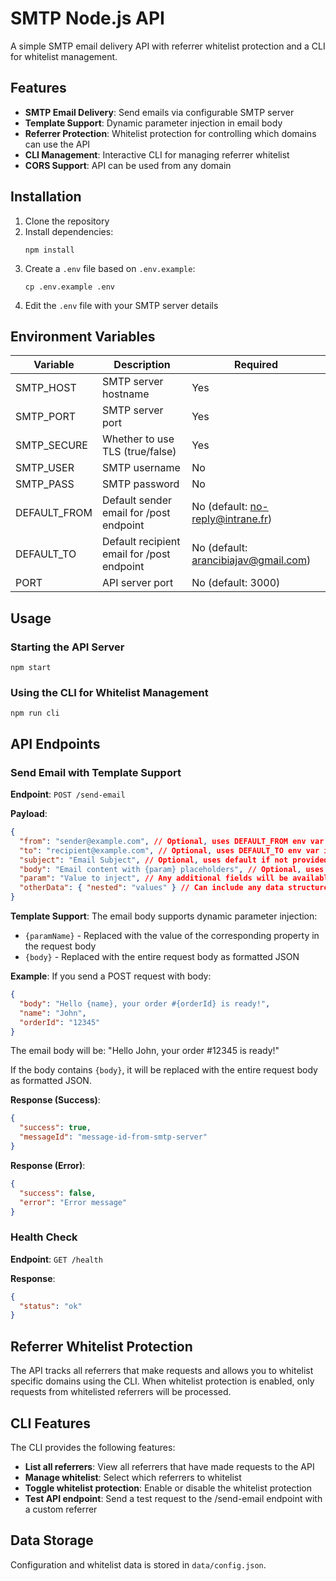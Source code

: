 # SMTP Node.js API

A simple SMTP email delivery API with referrer whitelist protection and a CLI for whitelist management.

## Features

- **SMTP Email Delivery**: Send emails via configurable SMTP server
- **Template Support**: Dynamic parameter injection in email body
- **Referrer Protection**: Whitelist protection for controlling which domains can use the API
- **CLI Management**: Interactive CLI for managing referrer whitelist
- **CORS Support**: API can be used from any domain

## Installation

1. Clone the repository
2. Install dependencies:
   ```
   npm install
   ```
3. Create a `.env` file based on `.env.example`:
   ```
   cp .env.example .env
   ```
4. Edit the `.env` file with your SMTP server details

## Environment Variables

| Variable | Description | Required |
|----------|-------------|----------|
| SMTP_HOST | SMTP server hostname | Yes |
| SMTP_PORT | SMTP server port | Yes |
| SMTP_SECURE | Whether to use TLS (true/false) | Yes |
| SMTP_USER | SMTP username | No |
| SMTP_PASS | SMTP password | No |
| DEFAULT_FROM | Default sender email for /post endpoint | No (default: no-reply@intrane.fr) |
| DEFAULT_TO | Default recipient email for /post endpoint | No (default: arancibiajav@gmail.com) |
| PORT | API server port | No (default: 3000) |

## Usage

### Starting the API Server

```
npm start
```

### Using the CLI for Whitelist Management

```
npm run cli
```

## API Endpoints

### Send Email with Template Support

**Endpoint**: `POST /send-email`

**Payload**:
```json
{
  "from": "sender@example.com", // Optional, uses DEFAULT_FROM env var if not provided
  "to": "recipient@example.com", // Optional, uses DEFAULT_TO env var if not provided
  "subject": "Email Subject", // Optional, uses default if not provided
  "body": "Email content with {param} placeholders", // Optional, uses default template if not provided
  "param": "Value to inject", // Any additional fields will be available for template injection
  "otherData": { "nested": "values" } // Can include any data structure
}
```

**Template Support**:
The email body supports dynamic parameter injection:
- `{paramName}` - Replaced with the value of the corresponding property in the request body
- `{body}` - Replaced with the entire request body as formatted JSON

**Example**:
If you send a POST request with body:
```json
{
  "body": "Hello {name}, your order #{orderId} is ready!",
  "name": "John",
  "orderId": "12345"
}
```

The email body will be: "Hello John, your order #12345 is ready!"

If the body contains `{body}`, it will be replaced with the entire request body as formatted JSON.

**Response (Success)**:
```json
{
  "success": true,
  "messageId": "message-id-from-smtp-server"
}
```

**Response (Error)**:
```json
{
  "success": false,
  "error": "Error message"
}
```

### Health Check

**Endpoint**: `GET /health`

**Response**:
```json
{
  "status": "ok"
}
```

## Referrer Whitelist Protection

The API tracks all referrers that make requests and allows you to whitelist specific domains using the CLI. When whitelist protection is enabled, only requests from whitelisted referrers will be processed.

## CLI Features

The CLI provides the following features:

- **List all referrers**: View all referrers that have made requests to the API
- **Manage whitelist**: Select which referrers to whitelist
- **Toggle whitelist protection**: Enable or disable the whitelist protection
- **Test API endpoint**: Send a test request to the /send-email endpoint with a custom referrer

## Data Storage

Configuration and whitelist data is stored in `data/config.json`.
